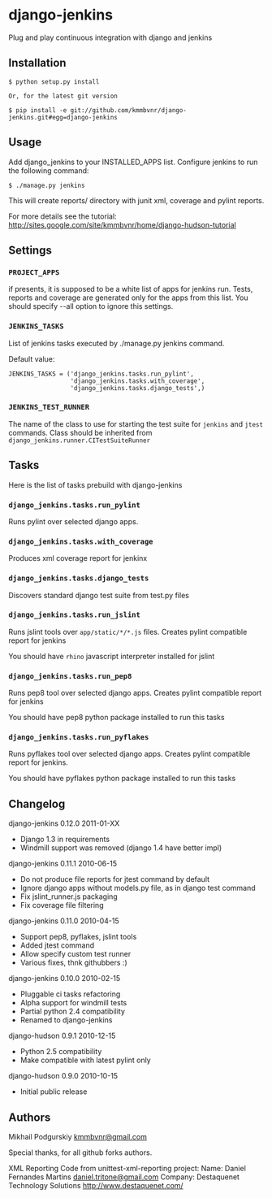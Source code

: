 django-jenkins
=============

Plug and play continuous integration with django and jenkins

Installation
------------

    $ python setup.py install

    Or, for the latest git version

    $ pip install -e git://github.com/kmmbvnr/django-jenkins.git#egg=django-jenkins


Usage
-----

Add django_jenkins to your INSTALLED_APPS list.
Configure jenkins to run the following command:

    $ ./manage.py jenkins

This will create reports/ directory with junit xml, coverage and pylint
reports.

For more details see the tutorial: http://sites.google.com/site/kmmbvnr/home/django-hudson-tutorial

Settings
--------

### `PROJECT_APPS`
if presents, it is supposed to be a white list of apps for jenkins run.
Tests, reports and coverage are generated only for the apps from this list.
You should specify --all option to ignore this settings.

### `JENKINS_TASKS`

List of jenkins tasks executed by ./manage.py jenkins command.

Default value:

    JENKINS_TASKS = ('django_jenkins.tasks.run_pylint',
                     'django_jenkins.tasks.with_coverage',
                     'django_jenkins.tasks.django_tests',)

### `JENKINS_TEST_RUNNER`
The name of the class to use for starting the test suite for `jenkins` and `jtest` commands.
Class should be inherited from `django_jenkins.runner.CITestSuiteRunner`

Tasks
-----

Here is the list of tasks prebuild with django-jenkins

### `django_jenkins.tasks.run_pylint`

Runs pylint over selected django apps.

### `django_jenkins.tasks.with_coverage`

Produces xml coverage report for jenkinx

### `django_jenkins.tasks.django_tests`

Discovers standard django test suite from test.py files

### `django_jenkins.tasks.run_jslint`

Runs jslint tools over `app/static/*/*.js` files. 
Creates pylint compatible report for jenkins

You should have `rhino` javascript interpreter installed for jslint

### `django_jenkins.tasks.run_pep8`

Runs pep8 tool over selected django apps.
Creates pylint compatible report for jenkins

You should have pep8 python package installed to run this tasks

### `django_jenkins.tasks.run_pyflakes`

Runs pyflakes tool over selected django apps.
Creates pylint compatible report for jenkins.

You should have pyflakes python package installed to run this tasks

Changelog
-------
django-jenkins 0.12.0 2011-01-XX

   * Django 1.3 in requirements
   * Windmill support was removed (django 1.4 have better impl)

django-jenkins 0.11.1 2010-06-15

   * Do not produce file reports for jtest command by default
   * Ignore django apps without models.py file, as in django test command
   * Fix jslint_runner.js packaging
   * Fix coverage file filtering

django-jenkins 0.11.0 2010-04-15

   * Support pep8, pyflakes, jslint tools
   * Added jtest command
   * Allow specify custom test runner
   * Various fixes, thnk githubbers :)

django-jenkins 0.10.0 2010-02-15

   * Pluggable ci tasks refactoring
   * Alpha support for windmill tests
   * Partial python 2.4 compatibility
   * Renamed to django-jenkins

django-hudson 0.9.1 2010-12-15

   * Python 2.5 compatibility
   * Make compatible with latest pylint only

django-hudson 0.9.0 2010-10-15

   * Initial public release


Authors
-------
Mikhail Podgurskiy <kmmbvnr@gmail.com>

Special thanks, for all github forks authors.

XML Reporting Code from unittest-xml-reporting project:
    Name:    Daniel Fernandes Martins <daniel.tritone@gmail.com>
    Company: Destaquenet Technology Solutions <http://www.destaquenet.com/>

